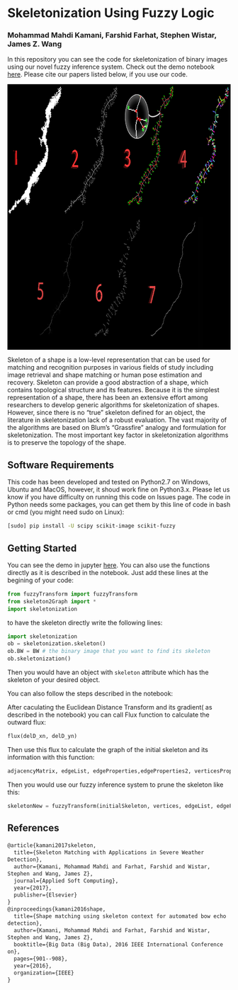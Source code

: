 # Skeletonization Using Fuzzy Logic
### Mohammad Mahdi Kamani, Farshid Farhat, Stephen Wistar, James Z. Wang
In this repository you can see the code for skeletonization of binary images using our novel fuzzy inference system. Check out the demo notebook [here](https://github.com/mmkamani7/Skeletonization/blob/master/Skeletonization.ipynb). Please cite our papers listed below, if you use our code.

<img src="img/skeletonization.png" height=600px align="middle">

Skeleton of a shape is a low-level representation that can be used for matching and recognition purposes in various fields of study including image retrieval and shape matching or human pose estimation and recovery. Skeleton can provide a good abstraction of a shape, which contains topological structure and its features. Because it is the simplest representation of a shape, there has been an extensive effort among researchers to develop generic algorithms for skeletonization of shapes. However, since there is no “true” skeleton defined for an object, the literature in skeletonization lack of a robust evaluation. The vast majority of the algorithms are based on Blum’s “Grassfire” analogy and formulation for skeletonization. The most important key factor in skeletonization algorithms is to preserve the topology of the shape. 


## Software Requirements
This code has been developed and tested on Python2.7 on Windows, Ubuntu and MacOS, however, it shoud work fine on Python3.x. Please let us know if you have difficulty on running this code on Issues page. The code in Python needs some packages, you can get them by this line of code in bash or cmd (you might need sudo on Linux):

```bash
[sudo] pip install -U scipy scikit-image scikit-fuzzy
```


## Getting Started
You can see the demo in jupyter [here](https://github.com/mmkamani7/Skeletonization/blob/master/Skeletonization.ipynb). You can also use the functions directly as it is described in the notebook. Just add these lines at the begining of your code:

```python
from fuzzyTransform import fuzzyTransform
from skeleton2Graph import *
import skeletonization
```
to have the skeleton directly write the following lines:
```python
import skeletonization
ob = skeletonization.skeleton()
ob.BW = BW # the binary image that you want to find its skeleton
ob.skeletonization()
```
Then you would have an object with ``skeleton`` attribute which has the skeleton of your desired object.

You can also follow the steps described in the notebook:

After caculating the Euclidean Distance Transform and its gradient( as described in the notebook) you can call Flux function to calculate the outward flux:

```python
flux(delD_xn, delD_yn)
```
Then use this flux to calculate the graph of the initial skeleton and its information with this function:
```python
adjacencyMatrix, edgeList, edgeProperties,edgeProperties2, verticesProperties, verticesProperties2, endPoints, branchPoints = skeleton2Graph(initialSkeleton,initialSkeleton*fluxMap)
```
Then you would use our fuzzy inference system to prune the skeleton like this:
```python
skeletonNew = fuzzyTransform(initialSkeleton, vertices, edgeList, edgeProperties, verticesProperties, verticesProperties2, adjacencyMatrix)
```

## References 
```ref
@article{kamani2017skeleton,
  title={Skeleton Matching with Applications in Severe Weather Detection},
  author={Kamani, Mohammad Mahdi and Farhat, Farshid and Wistar, Stephen and Wang, James Z},
  journal={Applied Soft Computing},
  year={2017},
  publisher={Elsevier}
}
@inproceedings{kamani2016shape,
  title={Shape matching using skeleton context for automated bow echo detection},
  author={Kamani, Mohammad Mahdi and Farhat, Farshid and Wistar, Stephen and Wang, James Z},
  booktitle={Big Data (Big Data), 2016 IEEE International Conference on},
  pages={901--908},
  year={2016},
  organization={IEEE}
}
```
